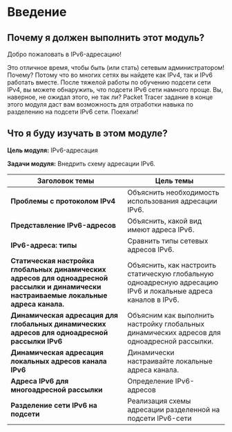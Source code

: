 # Введение

<!-- 12.0.1 -->
## Почему я должен выполнить этот модуль?
Добро пожаловать в IPv6-адресацию!

Это отличное время, чтобы быть (или стать) сетевым администратором! Почему? Потому что во многих сетях вы найдете как IPv4, так и IPv6 работать вместе. После тяжелой работы по обучению подсети сети IPv4, вы можете обнаружить, что подсети IPv6 сети намного проще. Вы, наверное, не ожидал этого, не так ли? Packet Tracer задание в конце этого модуля даст вам возможность для отработки навыка по разделению на подсети IPv6 сети. Поехали!


<!-- 12.0.2 -->

## Что я буду изучать в этом модуле?

**Цель модуля:** IPv6-адресация

**Задачи модуля:** Внедрить схему адресации IPv6.

|**Заголовок темы** |	**Цель темы** |
|-------------------|-----------------|
|**Проблемы с протоколом IPv4**	| Объяснить необходимость использования адресации IPv6. |
|**Представление IPv6-адресов** | Объяснить, какой вид имеют адреса IPv6. |
|**IPv6-адреса: типы** |	Сравнить типы сетевых адресов IPv6.|
|**Статическая настройка глобальных динамических адресов для одноадресной рассылки и динамически настраиваемые локальные адреса канала.** |	Объяснить, как настроить статическую глобальную одноадресную адресацию IPv6 и локальные адреса каналов в IPv6.|
| **Динамическая адресация для глобальных динамических адресов для одноадресной рассылки IPv6** |	Объясним как выполнить настройку глобальных динамических адресов для одноадресной рассылки.|
| **Динамическая адресация локальных адресов канала IPv6** |	Динамически настраивайте локальные адреса канала.|
| **Адреса IPv6 для многоадресной рассылки** | Определение IPv6-адресов |
| **Разделение сети IPv6 на подсети** |	Реализация схемы адресации разделенной на подсети IPv6-сети|
